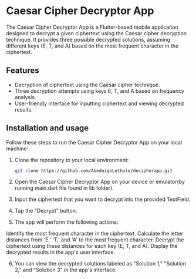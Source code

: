 # Caesar Cipher Decryptor App

The Caesar Cipher Decryptor App is a Flutter-based mobile application designed to decrypt a given ciphertext using the Caesar cipher decryption technique. It provides three possible decrypted solutions, assuming different keys (E, T, and A) based on the most frequent character in the ciphertext.

## Features

- Decryption of ciphertext using the Caesar cipher technique.
- Three decryption attempts using keys E, T, and A based on frequency analysis.
- User-friendly interface for inputting ciphertext and viewing decrypted results.

## Installation and usage

Follow these steps to run the Caesar Cipher Decryptor App on your local machine:

1. Clone the repository to your local environment:

   ```bash
   git clone https://github.com/AbednigoLethole/decipherapp.git

2. Open the Caesar Cipher Decryptor App on your device or emulator(by running main.dart file found in lib folder). 


3. Input the ciphertext that you want to decrypt into the provided TextField.

4. Tap the "Decrypt" button.

5. The app will perform the following actions:

Identify the most frequent character in the ciphertext.
Calculate the letter distances from 'E,' 'T,' and 'A' to the most frequent character.
Decrypt the ciphertext using these distances for each key (E, T, and A).
Display the decrypted results in the app's user interface.

6.  You can view the decrypted solutions labeled as "Solution 1," "Solution 2," and "Solution 3" in the app's interface.
